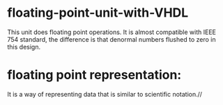 # floating-point-unit-with-VHDL
This unit does floating point operations.
It is almost compatible with IEEE 754 standard,
the difference is that denormal numbers flushed to zero in this design.
# floating point representation:
It is a way of representing data that is similar to scientific notation.//
